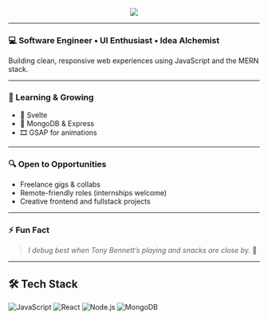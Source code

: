 <!-- Typing animation -->
<p align="center">
  <img src="https://readme-typing-svg.demolab.com?font=Fira+Code&duration=3000&pause=1000&center=true&vCenter=true&multiline=true&width=500&height=80&lines=Fullstack+Developer+%7C+Creative+Thinker;Always+evolving,+Always+debugging.">
</p>

---

### 💻 Software Engineer • UI Enthusiast • Idea Alchemist

Building clean, responsive web experiences using JavaScript and the MERN stack.

---

### 🌱 Learning & Growing

- 🧩 Svelte  
- 🌱 MongoDB & Express  
- 🎞️ GSAP for animations  

---

### 🔍 Open to Opportunities

- Freelance gigs & collabs  
- Remote-friendly roles (internships welcome)  
- Creative frontend and fullstack projects

---

<!--
### 📊 Dev Stats (Live)

<p align="center">
  <img src="https://github-readme-stats.vercel.app/api?username=uchechukwuSamuel&show_icons=true&theme=radical" width="48%" />
  <img src="https://github-readme-streak-stats.herokuapp.com?user=uchechukwuSamuel&theme=radical" width="48%" />
</p>

---
-->

### ⚡ Fun Fact

> _I debug best when Tony Bennett’s playing and snacks are close by._ 🍜

---
<!--
### 👀 Profile Views  
<p align="center">
  <img src="https://profile-counter.glitch.me/uchechukwuSamuel/count.svg" alt="Profile Views" />
</p>
-->

## 🛠️ Tech Stack

<p>
  <img alt="JavaScript" src="https://img.shields.io/badge/-JavaScript-F7DF1E?logo=javascript&logoColor=black" />
  <img alt="React" src="https://img.shields.io/badge/-React-61DAFB?logo=react&logoColor=black" />
  <img alt="Node.js" src="https://img.shields.io/badge/-Node.js-339933?logo=node.js&logoColor=white" />
  <img alt="MongoDB" src="https://img.shields.io/badge/-MongoDB-47A248?logo=mongodb&logoColor=white" />
</p>


